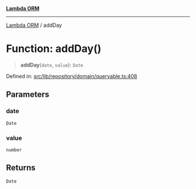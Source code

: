 [**Lambda ORM**](../README.md)

***

[Lambda ORM](../README.md) / addDay

# Function: addDay()

> **addDay**(`date`, `value`): `Date`

Defined in: [src/lib/repository/domain/queryable.ts:408](https://github.com/lambda-orm/lambdaorm-base/blob/54d568062b637a6aed5442a048b140146d1f573b/src/lib/repository/domain/queryable.ts#L408)

## Parameters

### date

`Date`

### value

`number`

## Returns

`Date`
